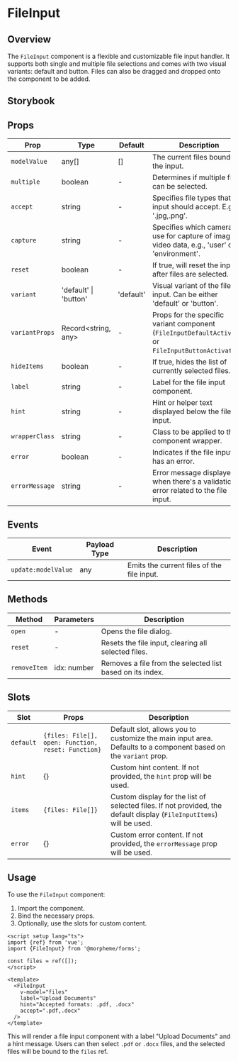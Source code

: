 # FileInput

## Overview

The `FileInput` component is a flexible and customizable file input handler. It supports both single and multiple file selections and comes with two visual variants: default and button. Files can also be dragged and dropped onto the component to be added.

## Storybook

<LivePreview src="experimental-forms-fileinput--docs" hide-nav />

## Props

| Prop           | Type                  | Default   | Description                                                                                           |
| -------------- | --------------------- | --------- | ----------------------------------------------------------------------------------------------------- |
| `modelValue`   | any[]                 | []        | The current files bound to the input.                                                                 |
| `multiple`     | boolean               | -         | Determines if multiple files can be selected.                                                         |
| `accept`       | string                | -         | Specifies file types that the input should accept. E.g., '.jpg,.png'.                                 |
| `capture`      | string                | -         | Specifies which camera to use for capture of image or video data, e.g., 'user' or 'environment'.      |
| `reset`        | boolean               | -         | If true, will reset the input after files are selected.                                               |
| `variant`      | 'default' \| 'button' | 'default' | Visual variant of the file input. Can be either 'default' or 'button'.                                |
| `variantProps` | Record<string, any>   | -         | Props for the specific variant component (`FileInputDefaultActivator` or `FileInputButtonActivator`). |
| `hideItems`    | boolean               | -         | If true, hides the list of currently selected files.                                                  |
| `label`        | string                | -         | Label for the file input component.                                                                   |
| `hint`         | string                | -         | Hint or helper text displayed below the file input.                                                   |
| `wrapperClass` | string                | -         | Class to be applied to the component wrapper.                                                         |
| `error`        | boolean               | -         | Indicates if the file input has an error.                                                             |
| `errorMessage` | string                | -         | Error message displayed when there's a validation error related to the file input.                    |

## Events

| Event               | Payload Type | Description                                |
| ------------------- | ------------ | ------------------------------------------ |
| `update:modelValue` | any          | Emits the current files of the file input. |

## Methods

| Method       | Parameters  | Description                                               |
| ------------ | ----------- | --------------------------------------------------------- |
| `open`       | -           | Opens the file dialog.                                    |
| `reset`      | -           | Resets the file input, clearing all selected files.       |
| `removeItem` | idx: number | Removes a file from the selected list based on its index. |

## Slots

| Slot      | Props                                              | Description                                                                                                          |
| --------- | -------------------------------------------------- | -------------------------------------------------------------------------------------------------------------------- |
| `default` | `{files: File[], open: Function, reset: Function}` | Default slot, allows you to customize the main input area. Defaults to a component based on the `variant` prop.      |
| `hint`    | {}                                                 | Custom hint content. If not provided, the `hint` prop will be used.                                                  |
| `items`   | `{files: File[]}`                                  | Custom display for the list of selected files. If not provided, the default display (`FileInputItems`) will be used. |
| `error`   | {}                                                 | Custom error content. If not provided, the `errorMessage` prop will be used.                                         |

## Usage

To use the `FileInput` component:

1. Import the component.
2. Bind the necessary props.
3. Optionally, use the slots for custom content.

```vue
<script setup lang="ts">
import {ref} from 'vue';
import {FileInput} from '@morpheme/forms';

const files = ref([]);
</script>

<template>
  <FileInput
    v-model="files"
    label="Upload Documents"
    hint="Accepted formats: .pdf, .docx"
    accept=".pdf,.docx"
  />
</template>
```

This will render a file input component with a label "Upload Documents" and a hint message. Users can then select `.pdf` or `.docx` files, and the selected files will be bound to the `files` ref.
